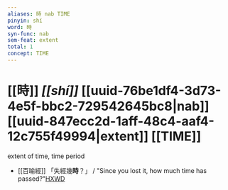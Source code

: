 ```yaml
---
aliases: 時 nab TIME
pinyin: shí
word: 時
syn-func: nab
sem-feat: extent
total: 1
concept: TIME 
---
```

# [[時]] *[[shí]]*  [[uuid-76be1df4-3d73-4e5f-bbc2-729542645bc8|nab]] [[uuid-847ecc2d-1aff-48c4-aaf4-12c755f49994|extent]] [[TIME]]
extent of time, time period
 - [[百喻經]] 「失經幾**時**？」 / "Since you lost it, how much time has passed?"[HXWD](https://hxwd.org/textview.html?location=KR6b0066_T_001-0545c.38)